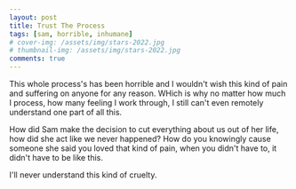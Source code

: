 ```yaml
---
layout: post
title: Trust The Process
tags: [sam, horrible, inhumane]
# cover-img: /assets/img/stars-2022.jpg
# thumbnail-img: /assets/img/stars-2022.jpg
comments: true
---
```

This whole process's has been horrible and I wouldn't wish this kind of pain and suffering on anyone for any reason. WHich is why no matter how much I process, how many feeling I work through, I still can't even remotely understand one part of all this.  
  
How did Sam make the decision to cut everything about us out of her life, how did she act like we never happened? How do you knowingly cause someone she said you loved that kind of pain, when you didn't have to, it didn't have to be like this.  

I'll never understand this kind of cruelty.
